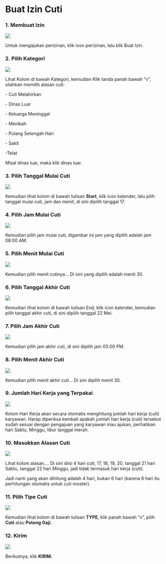 # Buat Izin Cuti

### 1. Membuat Izin&#x20;

![](<../.gitbook/assets/Buat Izin.png>)

Untuk mengajukan perizinan, klik icon perizinan, lalu klik Buat Izin.



### 2. Pilih Kategori

![](<../.gitbook/assets/Kategori Cuti.png>)

Lihat Kolom di bawah Kategori, kemudian Klik tanda panah bawah “v”, silahkan memilih alasan cuti:

\- Cuti Melahirkan

\- Dinas Luar

\- Keluarga Meninggal

\- Menikah

\- Pulang Setengah Hari

\- Sakit

\-Telat

Misal dinas luar, maka klik dinas luar.

### 3. Pilih Tanggal Mulai Cuti

![](<../.gitbook/assets/Tanggal Cuti.png>)

Kemudian lihat kolom di bawah tulisan **Start**, klik icon kalender, lalu pilih tanggal mulai cuti, jam dan menit, di sini dipilih tanggal 17.

### 4. Pilih Jam Mulai Cuti

![](<../.gitbook/assets/Jam cuti.png>)

Kemudian pilih jam mulai cuti, digambar ini jam yang dipilih adalah jam 08:00 AM.

### 5. Pilih Menit Mulai Cuti

![](<../.gitbook/assets/Menit Cuti (1).png>)

Kemudian pilih menit cutinya… Di sini yang dipilih adalah menit 30.

### 6. Pilih Tanggal Akhir Cuti

![](<../.gitbook/assets/Tanggal Akhir Cuti.png>)

Kemudian lihat kolom di bawah tulisan End, klik icon kalender, kemudian pilih tanggal akhir cuti, di sini dipilih tanggal 22 Mei.

### 7. Pilih Jam Akhir Cuti

![](<../.gitbook/assets/Jam Akhir Cuti.png>)

Kemudian pilih jam akhir cuti, di sini dipilih jam 05:00 PM.

### 8. Pilih Menit Akhir Cuti

![](<../.gitbook/assets/Menit Akhir Cuti.png>)

Kemudian pilih menit akhir cuti… Di sini dipilih menit 30.

### 9. Jumlah Hari Kerja yang Terpakai

![](<../.gitbook/assets/Hari Kerja.png>)

Kolom Hari Kerja akan secara otomatis menghitung jumlah hari kerja (cuti) karyawan. Harap diperiksa kembali apakah jumlah hari kerja (cuti) tersebut sudah sesuai dengan pengajuan yang karyawan mau ajukan, perhatikan hari Sabtu, Minggu, libur tanggal merah.

### 10. Masukkan Alasan Cuti

![](<../.gitbook/assets/Alasan Cuti.png>)

Lihat kolom alasan…. Di sini diisi 4 hari cuti, 17, 18, 19, 20, tanggal 21 hari Sabtu, tanggal 22 hari Minggu, jadi tidak termasuk hari kerja (cuti).

Jadi nanti yang akan dihitung adalah 4 hari, bukan 6 hari (karena 6 hari itu perhitungan otomatis untuk cuti rooster).

### 11. Pilih Tipe Cuti

![](<../.gitbook/assets/Tipe cuti.png>)

Kemudian lihat kolom di bawah tulisan **TYPE**, klik panah bawah “v”, pilih **Cuti** atau **Potong Gaji.**

### **12. Kirim**

![](<../.gitbook/assets/Tombol Kirim.png>)

Berikutnya, klik **KIRIM.**
